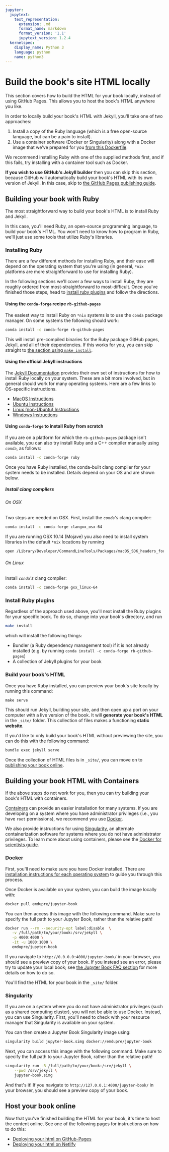 ```yaml
---
jupyter:
  jupytext:
    text_representation:
      extension: .md
      format_name: markdown
      format_version: '1.1'
      jupytext_version: 1.2.4
  kernelspec:
    display_name: Python 3
    language: python
    name: python3
---
```


# Build the book's site HTML locally

This section covers how to build the HTML for your book locally, instead of
using GitHub Pages. This allows you to host the book's HTML anywhere you like.

In order to locally build your book's HTML with Jekyll, you'll take one of two approaches:

1. Install a copy of the Ruby language (which is a free open-source language, but can be a pain to install).
2. Use a container software (Docker or Singularity) along with a Docker image that we've
   prepared for you
   [from this Dockerfile](https://github.com/jupyter/jupyter-book/blob/master/jupyter_book/Dockerfile).

We recommend installing Ruby with one of the supplied methods first, and if this fails,
try installing with a container tool such as Docker.

<!-- #region {"tags": ["popout"]} -->
**If you wish to use GitHub's Jekyll builder** then you can skip
this section, because GitHub will automatically build your book's
HTML with its own version of Jekyll. In this case, skip to
[the GitHub Pages publishing guide](public/github-pages.html).
<!-- #endregion -->

<!-- #region -->
## Building your book with Ruby

The most straightforward way to build your book's HTML is to install
Ruby and Jekyll.

In this case, you'll need Ruby, an open-source programming language, to build your book's
HTML. You won't need to know how to program in Ruby, we'll just use some tools that utilize
Ruby's libraries.

### Installing Ruby

There are a few different methods for installing Ruby, and their ease will depend
on the operating system that you're using (in general, `*nix` platforms are more
straightforward to use for installing Ruby).

In the following sections we'll cover a few ways to install Ruby, they are roughly ordered
from most-straightforward to most-difficult. Once you've finished those steps,
head to [install ruby plugins](#install-ruby-plugins) and follow the directions.

#### Using the `conda-forge` recipe `rb-github-pages`

The easiest way to install Ruby on `*nix` systems is to use
the `conda` package manager. On some systems the following should work:

```bash
conda install -c conda-forge rb-github-pages
```

This will install pre-compiled binaries for the Ruby package GitHub pages, Jekyll, and all of their dependencies. If this works for you, you can skip straight to [the section using `make install`](#install-ruby-plugins).

#### Using the official Jekyll instructions

The [Jekyll Documentation](https://jekyllrb.com) provides their own set of instructions
for how to install Ruby locally on your system. These are a bit more involved, but in
general should work for many operating systems. Here are a few links to OS-specific
instructions.

* [MacOS Instructions](https://jekyllrb.com/docs/installation/macos/)
* [Ubuntu Instructions](https://jekyllrb.com/docs/installation/ubuntu/)
* [Linux (non-Ubuntu) Instructions](https://jekyllrb.com/docs/installation/other-linux)
* [Windows Instructions](https://jekyllrb.com/docs/installation/windows/)

#### Using `conda-forge` to install Ruby from scratch

If you are on a platform for which the `rb-github-pages` package isn't available, you can also try install Ruby and a C++ compiler manually using *`conda`*, as follows:

```bash
conda install -c conda-forge ruby
```

Once you have Ruby installed, the conda-built clang compiler for your
system needs to be installed. Details depend on your OS and are shown below.

##### Install clang compilers

###### On OSX

Two steps are needed on OSX. First, install the *`conda`'s* clang compiler:

```bash
conda install -c conda-forge clangxx_osx-64
```

If you are running OSX 10.14 (Mojave) you also need to install system libraries in
the default `*nix` locations by running

```bash
open /Library/Developer/CommandLineTools/Packages/macOS_SDK_headers_for_macOS_10.14.pkg
```

###### On Linux

Install *`conda`'s* clang compiler:

```bash
conda install -c conda-forge gxx_linux-64
```

### Install Ruby plugins

Regardless of the approach used above, you'll next install
the Ruby plugins for your specific
book. To do so, change into your book's directory, and run

```bash
make install
```

which will install the following things:

* Bundler (a Ruby dependency management tool) if it is not already installed
  (e.g. by running `conda install -c conda-forge rb-github-pages`)
* A collection of Jekyll plugins for your book

### Build your book's HTML

Once you have Ruby installed, you can preview your book's
site locally by running this command:

```
make serve
```

This should run Jekyll, building your site, and then open up a port on your computer with a live version of the book.
It will **generate your book's HTML** in the `_site/` folder. This collection of files makes a
functioning **static website**.

If you'd like to only build your book's HTML without previewing the site, you can
do this with the following command:

```bash
bundle exec jekyll serve
```

Once the collection of HTML files is in `_site/`, you can move on to
[publishing your book online](#Host-your-book-online).


## Building your book HTML with Containers

If the above steps do not work for you, then you can try building your
book's HTML with containers.

[Containers](https://www.docker.com/resources/what-container) can
provide an easier installation for many systems.
If you are developing on a system where you have administrator privileges
(i.e., you have `root` permissions), we recommend you use [Docker](https://docs.docker.com/get-started/).

We also provide instructions for using [Singularity](https://www.sylabs.io/guides/2.6/user-guide/quick_start.html),
an alternate containerization software for systems where you do not have administrator privileges.
To learn more about using containers, please see the
[Docker for scientists guide](https://neurohackweek.github.io/docker-for-scientists/).

### Docker

First, you'll need to make sure you have Docker installed.
There are [installation instructions for each operating system](https://hub.docker.com/search/?type=edition&offering=community)
to guide you through this process.

Once Docker is available on your system, you can build the image locally with:

```bash
docker pull emdupre/jupyter-book
```

You can then access this image with the following command.
Make sure to specify the full path to your Jupyter Book, rather than the relative path!

```bash
docker run --rm --security-opt label:disable  \
   -v /full/path/to/your/book:/srv/jekyll \
   -p 4000:4000 \
   -it -u 1000:1000 \
   emdupre/jupyter-book
```

If you navigate to `http://0.0.0.0:4000/jupyter-book/` in your browser,
you should see a preview copy of your book.
If you instead see an error, please try to update your local book;
see [the Jupyter Book FAQ section](https://jupyterbook.org/guide/04_faq.html#how-can-i-update-my-book)
for more details on how to do so.

You'll find the HTML for your book in the `_site/` folder.

### Singularity

If you are on a system where you do not have administrator privileges (such as a shared
computing cluster), you will not be able to use Docker.
Instead, you can use Singularity.
First, you'll need to check with your resource manager that Singularity is available
on your system.

You can then create a Jupyter Book Singularity image using:

```bash
singularity build jupyter-book.simg docker://emdupre/jupyter-book
```

Next, you can access this image with the following command.
Make sure to specify the full path to your Jupyter Book, rather than the relative path!

```bash
singularity run -B /full/path/to/your/book:/srv/jekyll \
    --pwd /srv/jekyll \
    jupyter-book.simg
```

And that's it! If you navigate to `http://127.0.0.1:4000/jupyter-book/` in your browser,
you should see a preview copy of your book.

## Host your book online

Now that you've finished building the HTML for your book, it's time to host the
content online. See one of the following pages for instructions on how to do this:

* [Deploying your html on GitHub-Pages](github-pages.html)
* [Deploying your html on Netlify](netlify.html)
<!-- #endregion -->

